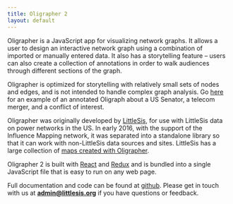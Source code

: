 ```yaml
---
title: Oligrapher 2
layout: default
---
```


Oligrapher is a JavaScript app for visualizing network graphs. It allows a user to design an interactive network graph using a combination of imported or manually entered data. It also has a storytelling feature – users can also create a collection of annotations in order to walk audiences through different sections of the graph. 

Oligrapher is optimized for storytelling with relatively small sets of nodes and edges, and is not intended to handle complex graph analysis. Go <a href="http://littlesis.org/maps/984-schumer-and-comcast-time-warner-cable-merger"> here </a> for an example of an annotated Oligraph about a US Senator, a telecom merger, and a conflict of interest.

Oligrapher was originally developed by <a href="http://littlesis.org/">LittleSis</a>, for use with LittleSis data on power networks in the US. In early 2016, with the support of the Influence Mapping network, it was separated into a standalone library so that it can work with non-LittleSis data sources and sites. LittleSis has a large collection of <a href="http://littlesis.org/oligrapher">maps created with Oligrapher</a>.

Oligrapher 2 is built with <a href="https://facebook.github.io/react/">React</a> and <a href="https://rackt.org/redux">Redux</a> and is bundled into a single JavaScript file that is easy to run on any web page. 

Full documentation and code can be found at <a href="https://github.com/skomputer/oligrapher">github</a>. Please get in touch with us at <strong>admin@littlesis.org</strong> if you have questions or feedback. 

